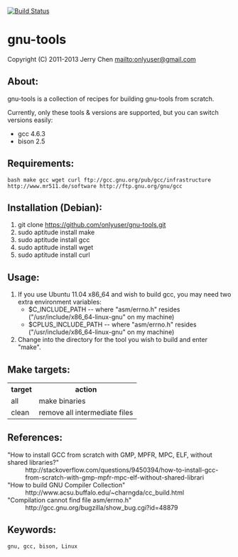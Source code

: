 [![Build Status](https://secure.travis-ci.org/onlyuser/gnu-tools.png)](http://travis-ci.org/onlyuser/gnu-tools)

gnu-tools
=========

Copyright (C) 2011-2013 Jerry Chen <mailto:onlyuser@gmail.com>

About:
------

gnu-tools is a collection of recipes for building gnu-tools from scratch.

Currently, only these tools & versions are supported, but you can switch versions easily:

* gcc 4.6.3
* bison 2.5

Requirements:
-------------

    bash make gcc wget curl ftp://gcc.gnu.org/pub/gcc/infrastructure http://www.mr511.de/software http://ftp.gnu.org/gnu/gcc

Installation (Debian):
----------------------

1. git clone https://github.com/onlyuser/gnu-tools.git
2. sudo aptitude install make
3. sudo aptitude install gcc
4. sudo aptitude install wget
5. sudo aptitude install curl

Usage:
------

1. If you use Ubuntu 11.04 x86_64 and wish to build gcc, you may need two extra environment variables:
    * $C_INCLUDE_PATH -- where "asm/errno.h" resides ("/usr/include/x86_64-linux-gnu" on my machine)
    * $CPLUS_INCLUDE_PATH -- where "asm/errno.h" resides ("/usr/include/x86_64-linux-gnu" on my machine)
2. Change into the directory for the tool you wish to build and enter "make".

Make targets:
-------------

<table>
    <tr><th> target </th><th> action                        </th></tr>
    <tr><td> all    </td><td> make binaries                 </th></tr>
    <tr><td> clean  </td><td> remove all intermediate files </th></tr>
</table>

References:
-----------

<dl>
    <dt>"How to install GCC from scratch with GMP, MPFR, MPC, ELF, without shared libraries?"</dt>
    <dd>http://stackoverflow.com/questions/9450394/how-to-install-gcc-from-scratch-with-gmp-mpfr-mpc-elf-without-shared-librari</dd>
    <dt>"How to build GNU Compiler Collection"</dt>
    <dd>http://www.acsu.buffalo.edu/~charngda/cc_build.html</dd>
    <dt>"Compilation cannot find file asm/errno.h"</dt>
    <dd>http://gcc.gnu.org/bugzilla/show_bug.cgi?id=48879</dd>
</dl>

Keywords:
---------

    gnu, gcc, bison, Linux
